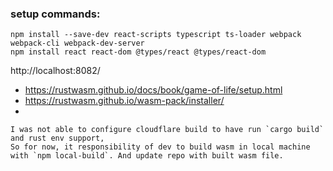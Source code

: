 ### setup commands:
```
npm install --save-dev react-scripts typescript ts-loader webpack webpack-cli webpack-dev-server
npm install react react-dom @types/react @types/react-dom
```


http://localhost:8082/


- https://rustwasm.github.io/docs/book/game-of-life/setup.html
- https://rustwasm.github.io/wasm-pack/installer/
- 


```
I was not able to configure cloudflare build to have run `cargo build` and rust env support, 
So for now, it responsibility of dev to build wasm in local machine with `npm local-build`. And update repo with built wasm file.
```